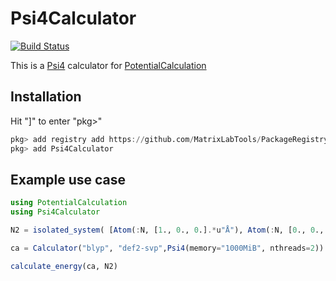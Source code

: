 # Psi4Calculator

[![Build Status](https://github.com/MatrixLabTools/Psi4Calculator.jl/actions/workflows/CI.yml/badge.svg?branch=main)](https://github.com/MatrixLabTools/Psi4Calculator.jl/actions/workflows/CI.yml?query=branch%3Amain)

This is a [Psi4](https://psicode.org) calculator for [PotentialCalculation](https://github.com/MatrixLabTools/PotentialCalculation.jl)

## Installation

Hit "]" to enter "pkg>"

```julia
pkg> add registry add https://github.com/MatrixLabTools/PackageRegistry
pkg> add Psi4Calculator
```

## Example use case

```julia
using PotentialCalculation
using Psi4Calculator

N2 = isolated_system( [Atom(:N, [1., 0., 0.].*u"Å"), Atom(:N, [0., 0., 0.].*u"Å")] )

ca = Calculator("blyp", "def2-svp",Psi4(memory="1000MiB", nthreads=2))

calculate_energy(ca, N2)
```
